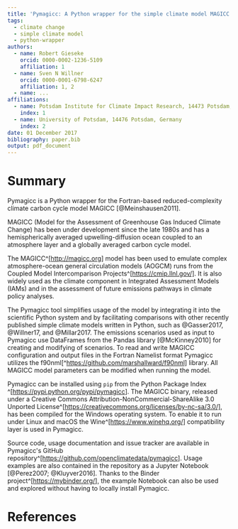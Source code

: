 ```yaml
---
title: 'Pymagicc: A Python wrapper for the simple climate model MAGICC'
tags:
  - climate change
  - simple climate model
  - python-wrapper
authors:
  - name: Robert Gieseke
    orcid: 0000-0002-1236-5109
    affiliation: 1
  - name: Sven N Willner
    orcid: 0000-0001-6798-6247
    affiliation: 1, 2
  - name: ...
affiliations:
  - name: Potsdam Institute for Climate Impact Research, 14473 Potsdam, Germany
    index: 1
  - name: University of Potsdam, 14476 Potsdam, Germany
    index: 2
date: 01 December 2017
bibliography: paper.bib
output: pdf_document
---
```


# Summary

Pymagicc is a Python wrapper for the Fortran-based reduced-complexity
climate carbon cycle model MAGICC [@Meinshausen2011].

MAGICC (Model for the Assessment of Greenhouse Gas Induced Climate Change) has
been under development since the late 1980s and has a hemispherically averaged upwelling-diffusion ocean coupled to an atmosphere layer and a globally averaged carbon cycle model.

The MAGICC^[http://magicc.org] model has been used to emulate complex
atmosphere-ocean general circulation models (AOGCM) runs from the Coupled
Model Intercomparison Projects^[https://cmip.llnl.gov/].
It is also widely used as the climate component in Integrated Assessment Models (IAMs) and in the assessment of future emissions pathways in climate policy analyses.

The Pymagicc tool simplifies usage of the model by integrating it into the
scientific Python system and by facilitating comparisons with other recently
published simple climate models written in Python, such as
@Gasser2017, @Willner17, and @Millar2017.
The emissions scenarios used as input to Pymagicc
use DataFrames from the Pandas library [@McKinney2010] for creating and
modifying of scenarios.
To read and write MAGICC configuration and output files in the Fortran Namelist format Pymagicc utilizes the f90nml[^https://github.com/marshallward/f90nml] library.
All MAGICC model parameters can be modified when running the model.

Pymagicc can be installed using `pip` from the Python Package Index ^[<https://pypi.python.org/pypi/pymagicc>].
The MAGICC binary, released under a
Creative Commons Attribution-NonCommercial-ShareAlike 3.0 Unported
License^[https://creativecommons.org/licenses/by-nc-sa/3.0/], has been compiled
for the Windows operating system. To enable it to run under Linux and macOS the
Wine^[https://www.winehq.org/] compatibility layer is used in Pymagicc.

Source code, usage documentation and issue tracker are available in Pymagicc's GitHub
repository^[<https://github.com/openclimatedata/pymagicc>].
Usage examples are also contained in the repository as a Jupyter Notebook [@Perez2007; @Kluyver2016]. Thanks to the Binder project^[<https://mybinder.org/>], the example
Notebook can also be used and explored without having to locally install Pymagicc.

# References
